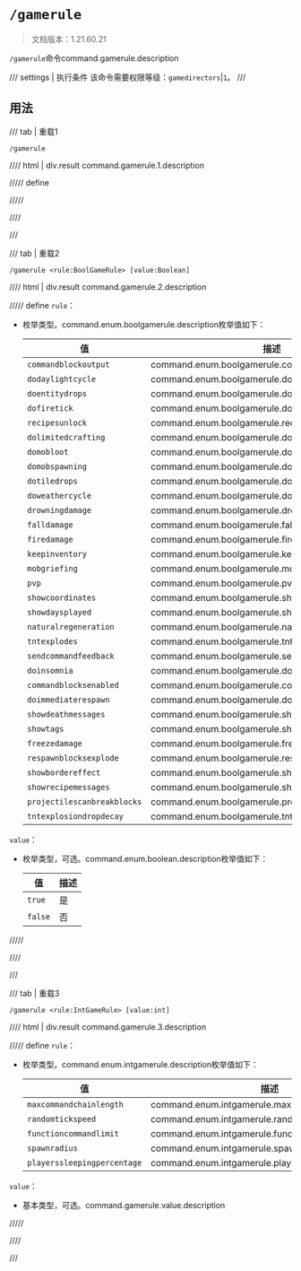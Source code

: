 # `/gamerule`

> 文档版本：1.21.60.21

`/gamerule`命令command.gamerule.description

/// settings | 执行条件
该命令需要权限等级：`gamedirectors`|`1`。
///

## 用法

/// tab | 重载1
```mcfunction
/gamerule
```

//// html | div.result
command.gamerule.1.description

///// define

/////

////

///

/// tab | 重载2
```mcfunction
/gamerule <rule:BoolGameRule> [value:Boolean]
```

//// html | div.result
command.gamerule.2.description

///// define
`rule`：<!-- md:samp BoolGameRule -->

- 枚举类型。command.enum.boolgamerule.description枚举值如下：

  |值|描述|
  |---|---|
  |`commandblockoutput`|command.enum.boolgamerule.commandblockoutput|
  |`dodaylightcycle`|command.enum.boolgamerule.dodaylightcycle|
  |`doentitydrops`|command.enum.boolgamerule.doentitydrops|
  |`dofiretick`|command.enum.boolgamerule.dofiretick|
  |`recipesunlock`|command.enum.boolgamerule.recipesunlock|
  |`dolimitedcrafting`|command.enum.boolgamerule.dolimitedcrafting|
  |`domobloot`|command.enum.boolgamerule.domobloot|
  |`domobspawning`|command.enum.boolgamerule.domobspawning|
  |`dotiledrops`|command.enum.boolgamerule.dotiledrops|
  |`doweathercycle`|command.enum.boolgamerule.doweathercycle|
  |`drowningdamage`|command.enum.boolgamerule.drowningdamage|
  |`falldamage`|command.enum.boolgamerule.falldamage|
  |`firedamage`|command.enum.boolgamerule.firedamage|
  |`keepinventory`|command.enum.boolgamerule.keepinventory|
  |`mobgriefing`|command.enum.boolgamerule.mobgriefing|
  |`pvp`|command.enum.boolgamerule.pvp|
  |`showcoordinates`|command.enum.boolgamerule.showcoordinates|
  |`showdaysplayed`|command.enum.boolgamerule.showdaysplayed|
  |`naturalregeneration`|command.enum.boolgamerule.naturalregeneration|
  |`tntexplodes`|command.enum.boolgamerule.tntexplodes|
  |`sendcommandfeedback`|command.enum.boolgamerule.sendcommandfeedback|
  |`doinsomnia`|command.enum.boolgamerule.doinsomnia|
  |`commandblocksenabled`|command.enum.boolgamerule.commandblocksenabled|
  |`doimmediaterespawn`|command.enum.boolgamerule.doimmediaterespawn|
  |`showdeathmessages`|command.enum.boolgamerule.showdeathmessages|
  |`showtags`|command.enum.boolgamerule.showtags|
  |`freezedamage`|command.enum.boolgamerule.freezedamage|
  |`respawnblocksexplode`|command.enum.boolgamerule.respawnblocksexplode|
  |`showbordereffect`|command.enum.boolgamerule.showbordereffect|
  |`showrecipemessages`|command.enum.boolgamerule.showrecipemessages|
  |`projectilescanbreakblocks`|command.enum.boolgamerule.projectilescanbreakblocks|
  |`tntexplosiondropdecay`|command.enum.boolgamerule.tntexplosiondropdecay|


`value`：<!-- md:samp Boolean -->

- 枚举类型，可选。command.enum.boolean.description枚举值如下：

  |值|描述|
  |---|---|
  |`true`|是|
  |`false`|否|



/////

////

///

/// tab | 重载3
```mcfunction
/gamerule <rule:IntGameRule> [value:int]
```

//// html | div.result
command.gamerule.3.description

///// define
`rule`：<!-- md:samp IntGameRule -->

- 枚举类型。command.enum.intgamerule.description枚举值如下：

  |值|描述|
  |---|---|
  |`maxcommandchainlength`|command.enum.intgamerule.maxcommandchainlength|
  |`randomtickspeed`|command.enum.intgamerule.randomtickspeed|
  |`functioncommandlimit`|command.enum.intgamerule.functioncommandlimit|
  |`spawnradius`|command.enum.intgamerule.spawnradius|
  |`playerssleepingpercentage`|command.enum.intgamerule.playerssleepingpercentage|


`value`：<!-- md:samp int -->

- 基本类型，可选。command.gamerule.value.description


/////

////

///
